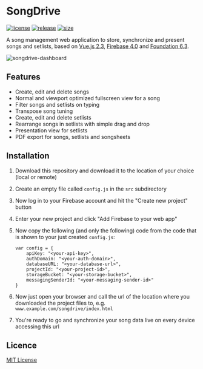 # SongDrive
[![license](https://img.shields.io/badge/license-MIT%20License-88b544.svg?style=flat-square)](./LICENSE) [![release](https://img.shields.io/badge/release-v0.1.306%20beta-88b544.svg?style=flat-square)](https://github.com/devmount/SongDrive) [![size](https://img.shields.io/badge/size-808%20KB-88b544.svg?style=flat-square)](https://github.com/devmount/SongDrive)

A song management web application to store, synchronize and present songs and setlists, based on [Vue.js 2.3](//vuejs.org/), [Firebase 4.0](//firebase.google.com/) and [Foundation 6.3](//foundation.zurb.com).

![songdrive-dashboard](https://cloud.githubusercontent.com/assets/5441654/26552994/eb423310-4489-11e7-9566-b0b2c421df7c.png)

## Features
- Create, edit and delete songs
- Normal and viewport optimized fullscreen view for a song
- Filter songs and setlists on typing
- Transpose song tuning
- Create, edit and delete setlists
- Rearrange songs in setlists with simple drag and drop
- Presentation view for setlists
- PDF export for songs, setlists and songsheets

## Installation

1. Download this repository and download it to the location of your choice (local or remote)
2. Create an empty file called `config.js` in the `src` subdirectory
3. Now log in to your Firebase account and hit the "Create new project" button
4. Enter your new project and click "Add Firebase to your web app"
5. Now copy the following (and only the following) code from the code that is shown to your just created `config.js`:

    ```
    var config = {
        apiKey: "<your-api-key>",
        authDomain: "<your-auth-domain>",
        databaseURL: "<your-database-url>",
        projectId: "<your-project-id>",
        storageBucket: "<your-storage-bucket>",
        messagingSenderId: "<your-messaging-sender-id>"
    }
    ```

6. Now just open your browser and call the url of the location where you downloaded the project files to, e.g. `www.example.com/songdrive/index.html`
7. You're ready to go and synchronize your song data live on every device accessing this url

## Licence
[MIT License](./LICENSE)
